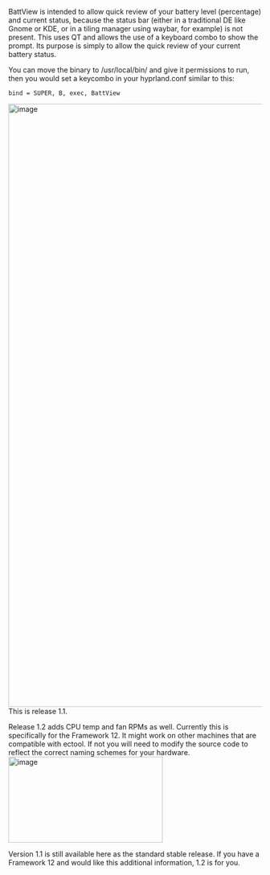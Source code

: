 BattView is intended to allow quick review of your battery level (percentage) and current status, because the status bar (either in a traditional DE like Gnome or KDE, or in a tiling manager using waybar, for example) is not present. This uses QT and allows the use of a keyboard combo to show the prompt. Its purpose is simply to allow the quick review of your current battery status. 

You can move the binary to /usr/local/bin/ and give it permissions to run, then you would set a keycombo in your hyprland.conf similar to this: 
```
bind = SUPER, B, exec, BattView
```
<img width="1920" height="1200" alt="image" src="https://github.com/user-attachments/assets/41d82809-9e62-4565-84b9-92f0bc1ac027" />
This is release 1.1.

Release 1.2 adds CPU temp and fan RPMs as well. Currently this is specifically for the Framework 12. It might work on other machines that are compatible with ectool. If not you will need to modify the source code to reflect the correct naming schemes for your hardware. 
<img width="307" height="171" alt="image" src="https://github.com/user-attachments/assets/9a3a7a77-8259-47f2-91f3-6eae8d37c8f1" />

Version 1.1 is still available here as the standard stable release. If you have a Framework 12 and would like this additional information, 1.2 is for you. 
